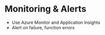# Monitoring & Alerts

- Use Azure Monitor and Application Insights
- Alert on failure, function errors